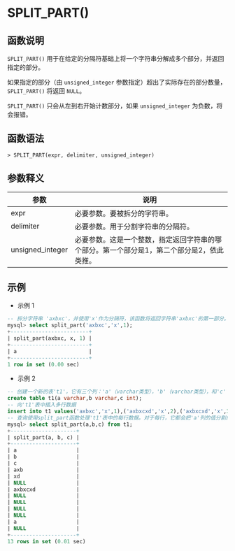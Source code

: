 # **SPLIT_PART()**

## **函数说明**

`SPLIT_PART()` 用于在给定的分隔符基础上将一个字符串分解成多个部分，并返回指定的部分。

如果指定的部分（由 `unsigned_integer` 参数指定）超出了实际存在的部分数量，`SPLIT_PART()` 将返回 `NULL`。

`SPLIT_PART()` 只会从左到右开始计数部分，如果 `unsigned_integer` 为负数，将会报错。

## **函数语法**

```
> SPLIT_PART(expr, delimiter, unsigned_integer)
```

## **参数释义**

|  参数   | 说明  |
|  ----  | ----  |
|expr|必要参数。要被拆分的字符串。|
|delimiter|必要参数。用于分割字符串的分隔符。|
|unsigned_integer|必要参数。这是一个整数，指定返回字符串的哪个部分。第一个部分是1，第二个部分是2，依此类推。|

## **示例**

- 示例 1

```sql
-- 拆分字符串 'axbxc'，并使用'x'作为分隔符，该函数将返回字符串'axbxc'的第一部分。所以执行这条 SQL 语句的结果是 'a'，因为在'x'分隔符的基础上分割字符串'axbxc'后的第一部分是 'a'。
mysql> select split_part('axbxc','x',1);
+-------------------------+
| split_part(axbxc, x, 1) |
+-------------------------+
| a                       |
+-------------------------+
1 row in set (0.00 sec)
```

- 示例 2

```sql
-- 创建一个新的表't1'，它有三个列：'a'（varchar类型），'b'（varchar类型），和'c'（int类型）。
create table t1(a varchar,b varchar,c int);
-- 向't1'表中插入多行数据
insert into t1 values('axbxc','x',1),('axbxcxd','x',2),('axbxcxd','x',3),('axbxcxd','xc',1),('axbxcxd','xc',2),('axbxcxd','xc',3),('axbxcxd','asas',1),('axbxcxd','asas',2),(null,'asas',3),('axbxcxd',null,3),('axbxcxd','asas',null),('axxx','x',1),('axxx','x',2);
-- 查询使用split_part函数处理't1'表中的每行数据。对于每行，它都会把'a'列的值分割成多个部分（使用'b'列的值作为分隔符），然后返回指定的部分（由'c'列的值指定）。例如，对于第一行数据（'axbxc', 'x', 1），它会返回'a'，因为'a'是在'x'分隔符的基础上分割字符串'axbxc'后的第一部分。
mysql> select split_part(a,b,c) from t1;
+---------------------+
| split_part(a, b, c) |
+---------------------+
| a                   |
| b                   |
| c                   |
| axb                 |
| xd                  |
| NULL                |
| axbxcxd             |
| NULL                |
| NULL                |
| NULL                |
| NULL                |
| a                   |
| NULL                |
+---------------------+
13 rows in set (0.01 sec)
```
